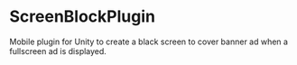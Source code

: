 # ScreenBlockPlugin
Mobile plugin for Unity to create a black screen to cover banner ad when a fullscreen ad is displayed.
